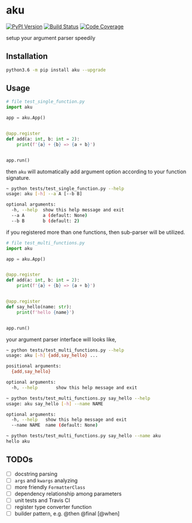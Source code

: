 # aku

[![PyPI Version](https://badge.fury.io/py/aku.svg)](https://pypi.org/project/aku/)
[![Build Status](https://travis-ci.org/speedcell4/aku.svg?branch=master)](https://travis-ci.org/speedcell4/aku)
[![Code Coverage](https://codecov.io/gh/speedcell4/aku/branch/master/graph/badge.svg)](https://codecov.io/gh/speedcell4/aku)

setup your argument parser speedily

## Installation

```bash
python3.6 -m pip install aku --upgrade
```

## Usage

```python
# file test_single_function.py
import aku

app = aku.App()


@app.register
def add(a: int, b: int = 2):
    print(f'{a} + {b} => {a + b}')


app.run()
```

then `aku` will automatically add argument option according to your function signature.

```bash
~ python tests/test_single_function.py --help    
usage: aku [-h] --a A [--b B]

optional arguments:
  -h, --help  show this help message and exit
  --a A       a (default: None)
  --b B       b (default: 2)

```

if you registered more than one functions, then sub-parser will be utilized.

```python
# file test_multi_functions.py
import aku

app = aku.App()


@app.register
def add(a: int, b: int = 2):
    print(f'{a} + {b} => {a + b}')


@app.register
def say_hello(name: str):
    print(f'hello {name}')


app.run()
```

your argument parser interface will looks like,

```bash
~ python tests/test_multi_functions.py --help    
usage: aku [-h] {add,say_hello} ...

positional arguments:
  {add,say_hello}

optional arguments:
  -h, --help       show this help message and exit

~ python tests/test_multi_functions.py say_hello --help
usage: aku say_hello [-h] --name NAME

optional arguments:
  -h, --help   show this help message and exit
  --name NAME  name (default: None)

~ python tests/test_multi_functions.py say_hello --name aku
hello aku
```

## TODOs

- [ ] docstring parsing
- [ ] `args` and `kwargs` analyzing
- [ ] more friendly `FormatterClass`
- [ ] dependency relationship among parameters
- [ ] unit tests and Travis CI
- [ ] register type converter function
- [ ] builder pattern, e.g. @then @final \[@when]
